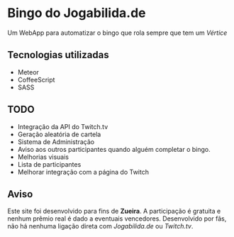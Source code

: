 # Bingo do Jogabilida.de
Um WebApp para automatizar o bingo que rola sempre que tem um *Vértice*

## Tecnologias utilizadas
* Meteor
* CoffeeScript
* SASS

## TODO
* Integração da API do Twitch.tv
* Geração aleatória de cartela
* Sistema de Administração
* Aviso aos outros participantes quando alguém completar o bingo.
* Melhorias visuais
* Lista de participantes
* Melhorar integração com a página do Twitch

## Aviso
Este site foi desenvolvido para fins de **Zueira**. A participação é gratuita e nenhum prêmio real é dado a eventuais vencedores. Desenvolvido por fãs, não há nenhuma ligação direta com *Jogabilida.de* ou *Twitch.tv*.
